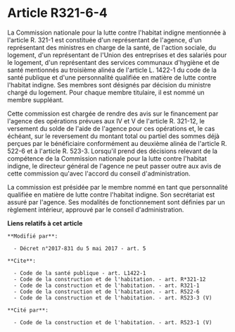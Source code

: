 # Article R321-6-4

La Commission nationale pour la lutte contre l'habitat indigne mentionnée à l'article R. 321-1 est constituée d'un
représentant de l'agence, d'un représentant des ministres en charge de la santé, de l'action sociale, du logement, d'un
représentant de l'Union des entreprises et des salariés pour le logement, d'un représentant des services communaux d'hygiène
et de santé mentionnés au troisième alinéa de l'article L. 1422-1 du code de la santé publique et d'une personnalité
qualifiée en matière de lutte contre l'habitat indigne. Ses membres sont désignés par décision du ministre chargé du
logement. Pour chaque membre titulaire, il est nommé un membre suppléant. 

Cette commission est chargée de rendre des avis sur le financement par l'agence des opérations prévues aux IV et V de
l'article R. 321-12, le versement du solde de l'aide de l'agence pour ces opérations et, le cas échéant, sur le reversement
du montant total ou partiel des sommes déjà perçues par le bénéficiaire conformément au deuxième alinéa de l'article R. 522-6
et à l'article R. 523-3. Lorsqu'il prend des décisions relevant de la compétence de la Commission nationale pour la lutte
contre l'habitat indigne, le directeur général de l'agence ne peut passer outre aux avis de cette commission qu'avec l'accord
du conseil d'administration. 

La commission est présidée par le membre nommé en tant que personnalité qualifiée en matière de lutte contre l'habitat
indigne. Son secrétariat est assuré par l'agence. Ses modalités de fonctionnement sont définies par un règlement intérieur,
approuvé par le conseil d'administration.

**Liens relatifs à cet article**

	**Modifié par**:

	  - Décret n°2017-831 du 5 mai 2017 - art. 5

	**Cite**:

	  - Code de la santé publique - art. L1422-1
	  - Code de la construction et de l'habitation. - art. R*321-12
	  - Code de la construction et de l'habitation. - art. R321-1
	  - Code de la construction et de l'habitation. - art. R522-6
	  - Code de la construction et de l'habitation. - art. R523-3 (V)

	**Cité par**:

	  - Code de la construction et de l'habitation. - art. R523-1 (V)
